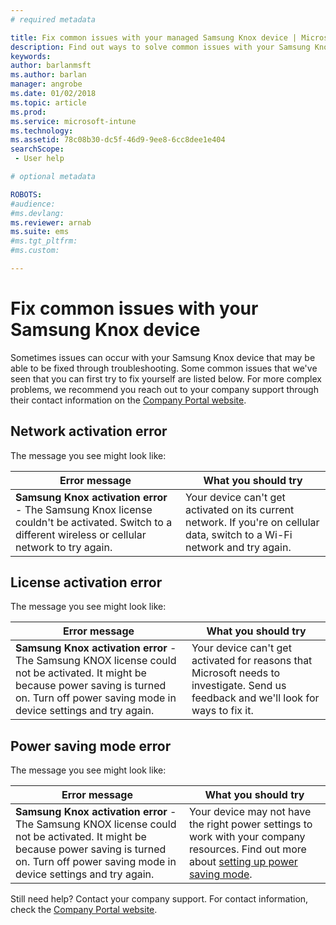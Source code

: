 ```yaml
---
# required metadata

title: Fix common issues with your managed Samsung Knox device | Microsoft Docs
description: Find out ways to solve common issues with your Samsung Knox device.
keywords:
author: barlanmsft
ms.author: barlan
manager: angrobe
ms.date: 01/02/2018
ms.topic: article
ms.prod:
ms.service: microsoft-intune
ms.technology:
ms.assetid: 78c08b30-dc5f-46d9-9ee8-6cc8dee1e404
searchScope:
 - User help

# optional metadata

ROBOTS:  
#audience:
#ms.devlang:
ms.reviewer: arnab
ms.suite: ems
#ms.tgt_pltfrm:
#ms.custom:

---
```


# Fix common issues with your Samsung Knox device

Sometimes issues can occur with your Samsung Knox device that may be able to be fixed through troubleshooting. Some common issues that we've seen that you can first try to fix yourself are listed below. For more complex problems, we recommend you reach out to your company support through their contact information on the [Company Portal website](https://portal.manage.microsoft.com#HelpDeskDialog).

## Network activation error

The message you see might look like:

|Error message|What you should try|
|---|---|
|**Samsung Knox activation error** - The Samsung Knox license couldn't be activated. Switch to a different wireless or cellular network to try again.|Your device can't get activated on its current network. If you're on cellular data, switch to a Wi-Fi network and try again.|

## License activation error

The message you see might look like:

|Error message|What you should try|
|---|---|
|**Samsung Knox activation error** - The Samsung KNOX license could not be activated. It might be because power saving is turned on. Turn off power saving mode in device settings and try again.|Your device can't get activated for reasons that Microsoft needs to investigate. Send us feedback and we'll look for ways to fix it.|

## Power saving mode error

The message you see might look like:

|Error message|What you should try|
|---|---|
|**Samsung Knox activation error** - The Samsung KNOX license could not be activated. It might be because power saving is turned on. Turn off power saving mode in device settings and try again. |Your device may not have the right power settings to work with your company resources. Find out more about [setting up power saving mode](power-saving-mode-android.md).|

Still need help? Contact your company support. For contact information, check the [Company Portal website](https://portal.manage.microsoft.com#HelpDeskDialog).
